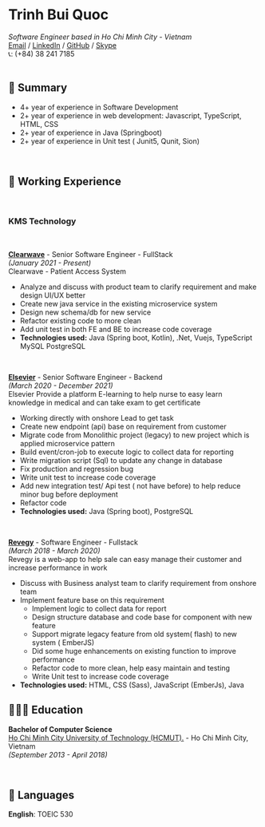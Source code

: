 # Trinh Bui Quoc
*Software Engineer based in Ho Chi Minh City - Vietnam*<br>
[Email](mailto:quoctrinh41@gmail.com) /
[LinkedIn](https://www.linkedin.com/in/trinh-bui-368044202) /
[GitHub](https://github.com/quoctrinh41/) /
[Skype](https://join.skype.com/invite/f7ucRdngRm1w)
<br>
📞: (+84) 38 241 7185
<br>
<br>

## 🚩 Summary
- 4+ year of experience in Software Development
- 2+ year of experience in web development: Javascript, TypeScript, HTML, CSS
- 2+ year of experience in Java (Springboot)
- 2+ year of experience in Unit test ( Junit5, Qunit, Sion)

<br>

## 📌 Working Experience

<br>

### KMS Technology

<br>

**<ins>Clearwave</ins>** - Senior Software Engineer - FullStack <br>
_(January 2021  - Present)_ <br>
Clearwave - Patient Access System
- Analyze and discuss with product team to clarify requirement and make design UI/UX better
- Create new java service in the existing microservice system
- Design new schema/db for new service
- Refactor existing code to more clean
- Add unit test in both FE and BE to increase code coverage
- **Technologies used:** Java (Spring boot, Kotlin), .Net, Vuejs, TypeScript MySQL PostgreSQL 
<br>

**<ins>Elsevier</ins>** - Senior Software Engineer - Backend <br>
_(March 2020 - December 2021)_ <br>
Elsevier Provide a platform E-learning to help nurse to easy learn knowledge in medical and can take exam to get certificate
- Working directly with onshore Lead to get task
- Create new endpoint (api) base on requirement from customer
- Migrate code from Monolithic project (legacy) to new project which is applied microservice pattern
- Build event/cron-job to execute logic to collect data for reporting
- Write migration script (Sql) to update any change in database
- Fix production and regression bug
- Write unit test to increase code coverage
- Add new integration test/ Api test ( not have before) to help reduce  minor bug before deployment 
- Refactor code
- **Technologies used:** Java (Spring boot), PostgreSQL         
<br>

**<ins>Revegy</ins>** - Software Engineer - Fullstack <br>
_(March 2018 - March 2020)_ <br>
Revegy is a web-app to help sale can easy manage their customer and increase performance in work
- Discuss with Business analyst team to clarify requirement from onshore team
- Implement feature base on this requirement
    - Implement logic to collect data for report
    - Design structure database and code base for component with new feature
    - Support migrate legacy feature from old system( flash) to new system ( EmberJS)
    - Did some huge enhancements on existing function to improve performance
    - Refactor code to more clean, help easy maintain and testing
    - Write Unit test to increase code coverage
 - **Technologies used:** HTML, CSS (Sass), JavaScript (EmberJs), Java


## 👩🏼‍🎓 Education

**Bachelor of Computer Science**<br>
[Ho Chi Minh City University of Technology (HCMUT).](https://www.hcmut.edu.vn/) - Ho Chi Minh City, Vietnam <br> _(September 2013 - April 2018)_ <br>

<br>

## 💬 Languages

**English**: TOEIC 530 <br>